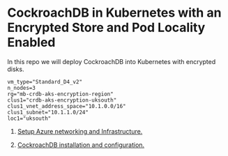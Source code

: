 # CockroachDB in Kubernetes with an Encrypted Store and Pod Locality Enabled

In this repo we will deploy CockroachDB into Kubernetes with encrypted disks.

```
vm_type="Standard_D4_v2"
n_nodes=3
rg="mb-crdb-aks-encryption-region"
clus1="crdb-aks-encryption-uksouth"
clus1_vnet_address_space="10.1.0.0/16"
clus1_subnet="10.1.1.0/24"
loc1="uksouth"
```

1. [Setup Azure networking and Infrastructure.](/markdown/infra-setup.md)

2. [CockroachDB installation and configuration.](/markdown/crdb-setup.md)